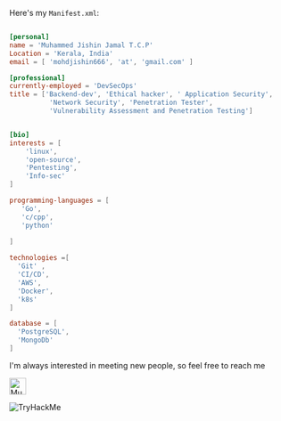




              

Here's my `Manifest.xml`:

```toml

[personal]
name = 'Muhammed Jishin Jamal T.C.P'
Location = 'Kerala, India'
email = [ 'mohdjishin666', 'at', 'gmail.com' ]

[professional]
currently-employed = 'DevSecOps'
title = ['Backend-dev', 'Ethical hacker', ' Application Security', 
          'Network Security', 'Penetration Tester',
          'Vulnerability Assessment and Penetration Testing']


[bio]
interests = [
    'linux',
    'open-source',
    'Pentesting',
    'Info-sec'
]

programming-languages = [
   'Go',
   'c/cpp',
   'python'
 
]

technologies =[
  'Git' ,
  'CI/CD',
  'AWS',
  'Docker',
  'k8s'
]

database = [
  'PostgreSQL',
  'MongoDb'
]

```


I'm always interested in meeting new people, so feel free to reach me


 <a href="https://www.linkedin.com/in/muhammed-jishin-jamal-t-c-p-a398aa215">
    <img src="https://www.vectorlogo.zone/logos/linkedin/linkedin-icon.svg" alt="Muhammed Jishin Jamal T.C.P's LinkedIn Profile" height="30" width="30">
  </a>


<p align="center">
  
 
</p>

<p align="left">

<!-- 
  <img src="https://github-readme-stats.vercel.app/api?username=mohdjishin&show_icons=true"  /> 

 -->

<img src="https://tryhackme-badges.s3.amazonaws.com/mohdjishin.png" alt="TryHackMe">
